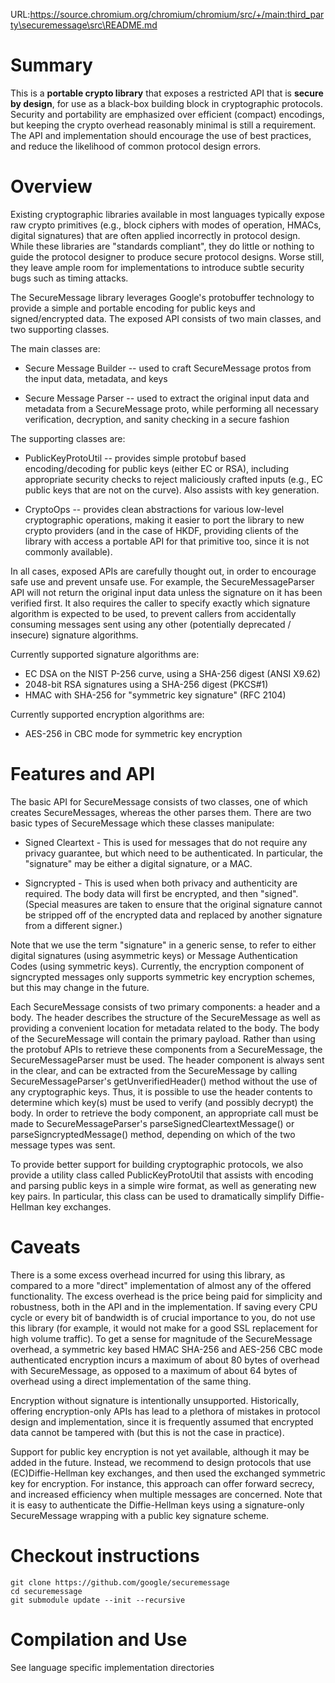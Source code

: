 URL:https://source.chromium.org/chromium/chromium/src/+/main:third_party\securemessage\src\README.md
# Summary
This is a **portable crypto library** that exposes a restricted API that is
**secure by design**, for use as a black-box building block in cryptographic
protocols.  Security and portability are emphasized over efficient (compact)
encodings, but keeping the crypto overhead reasonably minimal is still a
requirement. The API and implementation should encourage the use of best
practices, and reduce the likelihood of common protocol design errors.

# Overview
Existing cryptographic libraries available in most languages typically expose
raw crypto primitives (e.g., block ciphers with modes of operation, HMACs,
digital signatures) that are often applied incorrectly in protocol design.
While these libraries are "standards compliant", they do little or nothing to
guide the protocol designer to produce secure protocol designs. Worse still,
they leave ample room for implementations to introduce subtle security bugs
such as timing attacks.

The SecureMessage library leverages Google's protobuffer technology to provide
a simple and portable encoding for public keys and signed/encrypted data. The
exposed API consists of two main classes, and two supporting classes.

The main classes are:

* Secure Message Builder -- used to craft SecureMessage protos from the input
  data, metadata, and keys

* Secure Message Parser -- used to extract the original input data and metadata
  from a SecureMessage proto, while performing all necessary verification,
  decryption, and sanity checking in a secure fashion

The supporting classes are:

* PublicKeyProtoUtil -- provides simple protobuf based encoding/decoding for
  public keys (either EC or RSA), including appropriate security checks to
  reject maliciously crafted inputs (e.g., EC public keys that are not on the
  curve). Also assists with key generation.


* CryptoOps -- provides clean abstractions for various low-level cryptographic
  operations, making it easier to port the library to new crypto providers (and
  in the case of HKDF, providing clients of the library with access a portable
  API for that primitive too, since it is not commonly available).

In all cases, exposed APIs are carefully thought out, in order to encourage
safe use and prevent unsafe use. For example, the SecureMessageParser API will
not return the original input data unless the signature on it has been verified
first. It also requires the caller to specify exactly which signature algorithm
is expected to be used, to prevent callers from accidentally consuming messages
sent using any other (potentially deprecated / insecure) signature algorithms.

Currently supported signature algorithms are:

* EC DSA on the NIST P-256 curve, using a SHA-256 digest (ANSI X9.62)
* 2048-bit RSA signatures using a SHA-256 digest (PKCS#1)
* HMAC with SHA-256 for "symmetric key signature" (RFC 2104)

Currently supported encryption algorithms are:

* AES-256 in CBC mode for symmetric key encryption

# Features and API
The basic API for SecureMessage consists of two classes, one of which creates
SecureMessages, whereas the other parses them.  There are two basic types of
SecureMessage which these classes manipulate:

* Signed Cleartext - This is used for messages that do not require any privacy
  guarantee, but which need to be authenticated. In particular, the "signature"
  may be either a digital signature, or a MAC.

* Signcrypted - This is used when both privacy and authenticity are required.
  The body data will first be encrypted, and then "signed". (Special measures
  are taken to ensure that the original signature cannot be stripped off of the
  encrypted data and replaced by another signature from a different signer.)

Note that we use the term "signature" in a generic sense, to refer to either
digital signatures (using asymmetric keys) or Message Authentication Codes
(using symmetric keys). Currently, the encryption component of signcrypted
messages only supports symmetric key encryption schemes, but this may change in
the future.

Each SecureMessage consists of two primary components: a header and a body.
The header describes the structure of the SecureMessage as well as providing a
convenient location for metadata related to the body. The body of the
SecureMessage will contain the primary payload. Rather than using the protobuf
APIs to retrieve these components from a SecureMessage, the SecureMessageParser
must be used. The header component is always sent in the clear, and can be
extracted from the SecureMessage by calling SecureMessageParser's
getUnverifiedHeader() method without the use of any cryptographic keys. Thus,
it is possible to use the header contents to determine which key(s) must be
used to verify (and possibly decrypt) the body.  In order to retrieve the body
component, an appropriate call must be made to SecureMessageParser's
parseSignedCleartextMessage() or parseSigncryptedMessage() method, depending on
which of the two message types was sent.

To provide better support for building cryptographic protocols, we also provide
a utility class called PublicKeyProtoUtil that assists with encoding and
parsing public keys in a simple wire format, as well as generating new key
pairs. In particular, this class can be used to dramatically simplify
Diffie-Hellman key exchanges.

# Caveats
There is a some excess overhead incurred for using this library, as compared to
a more "direct" implementation of almost any of the offered functionality. The
excess overhead is the price being paid for simplicity and robustness, both in
the API and in the implementation. If saving every CPU cycle or every bit of
bandwidth is of crucial importance to you, do not use this library (for
example, it would not make for a good SSL replacement for high volume traffic).
To get a sense for magnitude of the SecureMessage overhead, a symmetric key
based HMAC SHA-256 and AES-256 CBC mode authenticated encryption incurs a
maximum of about 80 bytes of overhead with SecureMessage, as opposed to a
maximum of about 64 bytes of overhead using a direct implementation of the same
thing.

Encryption without signature is intentionally unsupported. Historically,
offering encryption-only APIs has lead to a plethora of mistakes in protocol
design and implementation, since it is frequently assumed that encrypted data
cannot be tampered with (but this is not the case in practice).

Support for public key encryption is not yet available, although it may be
added in the future. Instead, we recommend to design protocols that use
(EC)Diffie-Hellman key exchanges, and then used the exchanged symmetric key for
encryption. For instance, this approach can offer forward secrecy, and
increased efficiency when multiple messages are concerned.  Note that it is
easy to authenticate the Diffie-Hellman keys using a signature-only
SecureMessage wrapping with a public key signature scheme.

# Checkout instructions
```
git clone https://github.com/google/securemessage
cd securemessage
git submodule update --init --recursive
```

# Compilation and Use
See language specific implementation directories
